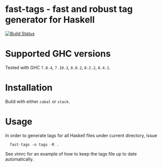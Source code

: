 # fast-tags - fast and robust tag generator for Haskell #

[![Build Status][badge-travis]](https://travis-ci.org/elaforge/fast-tags)

# Supported GHC versions #

Tested with GHC `7.8.4`, `7.10.3`, `8.0.2`, `8.2.2`, `8.4.1`.

# Installation #

Build with either `cabal` or `stack`.

# Usage #

In order to generate tags for all Haskell files under current directory, issue

```
  fast-tags -o tags -R .
```

See vimrc for an example of how to keep the tags file up to date
automatically.

[badge-travis]: https://travis-ci.org/elaforge/fast-tags.svg?branch=master

